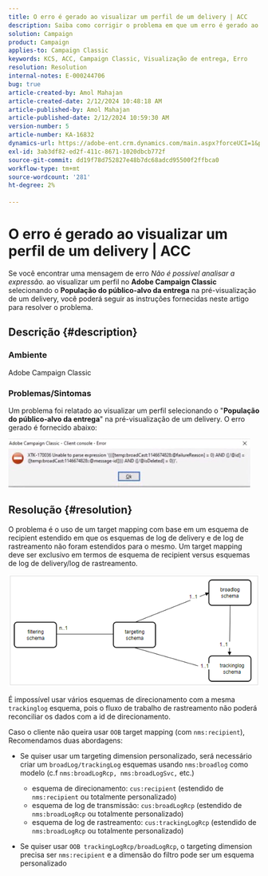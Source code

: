 ```yaml
---
title: O erro é gerado ao visualizar um perfil de um delivery | ACC
description: Saiba como corrigir o problema em que um erro é gerado ao visualizar um perfil no Adobe Campaign Classic.
solution: Campaign
product: Campaign
applies-to: Campaign Classic
keywords: KCS, ACC, Campaign Classic, Visualização de entrega, Erro
resolution: Resolution
internal-notes: E-000244706
bug: true
article-created-by: Amol Mahajan
article-created-date: 2/12/2024 10:48:18 AM
article-published-by: Amol Mahajan
article-published-date: 2/12/2024 10:59:30 AM
version-number: 5
article-number: KA-16832
dynamics-url: https://adobe-ent.crm.dynamics.com/main.aspx?forceUCI=1&pagetype=entityrecord&etn=knowledgearticle&id=75da0239-94c9-ee11-9079-6045bd006b4b
exl-id: 3ab3df82-ed2f-411c-8671-1020dbcb772f
source-git-commit: dd19f78d752827e48b7dc68adcd95500f2ffbca0
workflow-type: tm+mt
source-wordcount: '281'
ht-degree: 2%

---
```


# O erro é gerado ao visualizar um perfil de um delivery | ACC


Se você encontrar uma mensagem de erro *Não é possível analisar a expressão.* ao visualizar um perfil no <b>Adobe Campaign Classic</b> selecionando o <b>População do público-alvo da entrega</b> na pré-visualização de um delivery, você poderá seguir as instruções fornecidas neste artigo para resolver o problema.

## Descrição {#description}


### <b>Ambiente</b>

Adobe Campaign Classic



### <b>Problemas/Sintomas</b>

Um problema foi relatado ao visualizar um perfil selecionando o &quot;<b>População do público-alvo da entrega</b>&quot; na pré-visualização de um delivery. O erro gerado é fornecido abaixo:

![](assets/___82da0239-94c9-ee11-9079-6045bd006b4b___.jpeg)




## Resolução {#resolution}


O problema é o uso de um target mapping com base em um esquema de recipient estendido em que os esquemas de log de delivery e de log de rastreamento não foram estendidos para o mesmo. Um target mapping deve ser exclusivo em termos de esquema de recipient versus esquemas de log de delivery/log de rastreamento.

![](assets/3ec555a6-30d1-ec11-a7b5-0022480a8d10.png)

É impossível usar vários esquemas de direcionamento com a mesma `trackinglog` esquema, pois o fluxo de trabalho de rastreamento não poderá reconciliar os dados com a id de direcionamento.

Caso o cliente não queira usar `OOB` target mapping (com `nms:recipient`), Recomendamos duas abordagens:

- Se quiser usar um targeting dimension personalizado, será necessário criar um `broadLog/trackingLog` esquemas usando `nms:broadlog` como modelo (c.f `nms:broadLogRcp, nms:broadLogSvc,` etc.)

   - esquema de direcionamento: `cus:recipient` (estendido de `nms:recipient` ou totalmente personalizado)
   - esquema de log de transmissão: `cus:broadLogRcp` (estendido de `nms:broadLogRcp` ou totalmente personalizado)
   - esquema de log de rastreamento: `cus:trackingLogRcp` (estendido de `nms:broadLogRcp` ou totalmente personalizado)
- Se quiser usar `OOB trackingLogRcp/broadLogRcp`, o targeting dimension precisa ser `nms:recipient` e a dimensão do filtro pode ser um esquema personalizado
